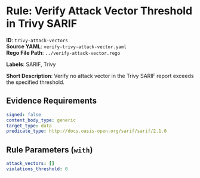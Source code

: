 # Rule: Verify Attack Vector Threshold in Trivy SARIF

**ID**: `trivy-attack-vectors`  
**Source YAML**: `verify-trivy-attack-vector.yaml`  
**Rego File Path**: `../verify-attack-vector.rego`  

**Labels**: SARIF, Trivy

**Short Description**: Verify no attack vector in the Trivy SARIF report exceeds the specified threshold.

## Evidence Requirements

```yaml
signed: false
content_body_type: generic
target_type: data
predicate_type: http://docs.oasis-open.org/sarif/sarif/2.1.0
```
## Rule Parameters (`with`)

```yaml
attack_vectors: []
violations_threshold: 0
```
